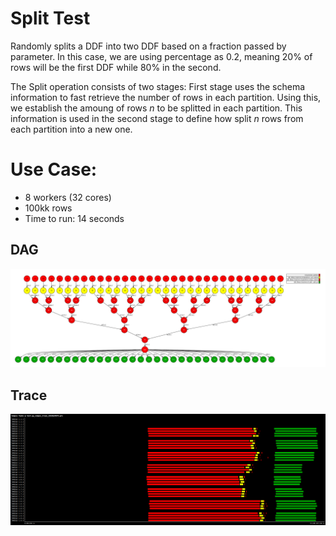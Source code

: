 # Split Test

Randomly splits a DDF into two DDF based on a fraction passed by parameter. In this case, we are using percentage as 0.2, meaning 20% of rows will be the first DDF while 80% in the second. 

The Split operation consists of two stages: First stage uses the schema information to fast retrieve the number of rows in each partition. Using this, we establish the amoung of rows *n* to be splitted in each partition. This information is used in the second stage to define how split *n* rows from each partition into a new one.  

# Use Case:

 - 8 workers (32 cores)
 - 100kk rows 
 - Time to run: 14 seconds



## DAG

![dag](./dag.png)


## Trace

![trace](./trace.png)


